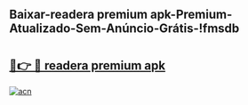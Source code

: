 
## Baixar-readera premium apk-Premium-Atualizado-Sem-Anúncio-Grátis-!fmsdb

# <h2><a href="https://andorid.site?title=readera_premium_apk&ref=27">🔗👉 🔴 readera premium apk</a></h2>

[![acn](https://github.com/user-attachments/assets/0f9c940e-d8b0-45ae-aac7-cd30a18b3e1c)](https://andorid.site?title=readera_premium_apk&ref=27)

